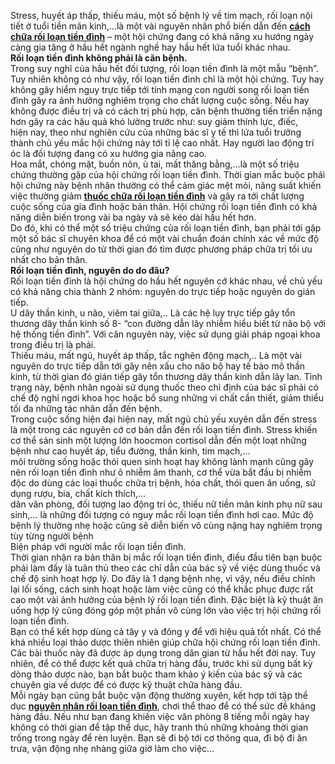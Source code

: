 <p>Stress, huyết áp thấp, thiếu máu, một số bệnh lý về tim mạch, rối loạn nội tiết ở tuổi tiền mãn kinh,&hellip;là một vài nguyên nhân phổ biến dẫn đến <a href="http://tribenhdongy.com/roi-loan-tien-dinh-la-gi-trieu-chung-nguyen-nhan-va-cach-chua/"><strong>cách chữa rối loạn tiền đình</strong></a>&nbsp;&ndash; một hội chứng đang có khả năng xu hướng ngày càng gia tăng ở hầu hết ngành nghề hay hầu hết lứa tuổi khác nhau.<br />
<strong>Rối loạn tiền đình không phải là căn bệnh.</strong><br />
Trong suy nghĩ của hầu hết đối tượng, rối loạn tiền đình là một mẫu &ldquo;bệnh&rdquo;. Tuy nhiên không có như vậy, rối loạn tiền đình chỉ là một hội chứng. Tuy hay không gây hiểm nguy trực tiếp tới tính mạng con người song rối loạn tiền đình gây ra ảnh hưởng nghiêm trọng cho chất lượng cuộc sống. Nếu hay không được điều trị và có cách trị phù hợp, căn bệnh thường tiến triển nặng hơn gây ra các hậu quả khó lường trước như: suy giảm thính lực, điếc,<br />
hiện nay, theo như nghiên cứu của những bác sĩ y tế thì lứa tuổi trưởng thành chủ yếu mắc hội chứng này tới tỉ lệ cao nhất. Hay người lao động trí óc là đối tượng đang có xu hướng gia nâng cao.<br />
Hoa mắt, chóng mặt, buồn nôn, ù tai, mất thăng bằng,&hellip;là một số triệu chứng thường gặp của hội chứng rối loạn tiền đình. Thời gian mắc buộc phải hội chứng này bệnh nhân thường có thể cảm giác mệt mỏi, năng suất khiến việc thường giảm <a href="http://tribenhdongy.com/thuoc-dong-y-dieu-tri-va-chua-roi-loan-tien-dinh-hieu-qua/"><strong>thuốc chữa rối loạn tiền đình</strong></a>&nbsp;và gây ra tới chất lượng cuộc sống của gia đình hoặc bản thân. Hội chứng rối loạn tiền đình có khả năng diễn biến trong vài ba ngày và sẽ kéo dài hầu hết hơn.<br />
Do đó, khi có thể một số triệu chứng của rối loạn tiền đình, bạn phải tới gặp một số bác sĩ chuyên khoa để có một vài chuẩn đoán chính xác về mức độ cũng như nguyên do từ thời gian đó tìm được phương pháp chữa trị tối ưu nhất cho bản thân.<br />
<strong>Rối loạn tiền đình, nguyên do do đâu?</strong><br />
Rối loạn tiền đình là hội chứng do hầu hết nguyên cớ khác nhau, về chủ yếu có khả năng chia thành 2 nhóm: nguyên do trực tiếp hoặc nguyên do gián tiếp.<br />
U dây thần kinh, u não, viêm tai giữa,.. Là các hệ lụy trực tiếp gây tổn thương dây thần kinh số 8- &ldquo;con đường dẫn lây nhiễm hiểu biết từ não bộ với hệ thống tiền đình&rdquo;. Với căn nguyên này, việc sử dụng giải pháp ngoại khoa trong điều trị là phải.<br />
Thiếu máu, mất ngủ, huyết áp thấp, tắc nghẽn động mạch,.. Là một vài nguyên do trực tiếp dẫn tới gây nên xấu cho não bộ hay tế bào mô thần kinh, từ thời gian đó gián tiếp gây tổn thương dây thần kinh dẫn lây lan. Tình trạng này, bệnh nhân ngoài sử dụng thuốc theo chỉ định của bác sĩ phải có chế độ nghỉ ngơi khoa học hoặc bổ sung những vi chất cần thiết, giảm thiểu tối đa những tác nhân dẫn đến bệnh.<br />
Trong cuộc sống hiện đại hiện nay, mất ngủ chủ yếu xuyên dẫn đến stress là một trong các nguyên cớ cơ bản dẫn đến rối loạn tiền đình. Stress khiến cơ thể sản sinh một lượng lớn hoocmon cortisol dẫn đến một loạt những bệnh như cao huyết áp, tiểu đường, thần kinh, tim mạch,&hellip;<br />
môi trường sống hoặc thói quen sinh hoạt hay không lành mạnh cũng gây nên rối loạn tiền đình như ô nhiễm âm thanh, cơ thể vừa bắt đầu bị nhiễm độc do dùng các loại thuốc chữa trị bệnh, hóa chất, thói quen ăn uống, sử dụng rượu, bia, chất kích thích,&hellip;<br />
dân văn phòng, đối tượng lao động trí óc, thiếu nữ tiền mãn kinh phụ nữ sau sinh,&hellip; là những đối tượng có nguy mắc rối loạn tiền đình hơi cao. Mức độ bệnh lý thường nhẹ hoặc cũng sẽ diễn biến vô cùng nặng hay nghiêm trọng tùy từng người bệnh<br />
Biện pháp với người mắc rối loạn tiền đình.<br />
Thời gian nhận ra bản thân bị mắc rối loạn tiền đình, điều đầu tiên bạn buộc phải làm đấy là tuân thủ theo các chỉ dẫn của bác sỹ về việc dùng thuốc và chế độ sinh hoạt hợp lý. Do đây là 1 dạng bệnh nhẹ, vì vậy, nếu điều chỉnh lại lối sống, cách sinh hoạt hoặc làm việc cũng có thể khắc phục được rất cao một vài ảnh hưởng của bệnh lý rối loạn tiền đình. Đặc biệt là kỹ thuật ăn uống hợp lý cũng đóng góp một phần vô cùng lớn vào việc trị hội chứng rối loạn tiền đình.<br />
Bạn có thể kết hợp dùng cả tây y và đông y để với hiệu quả tốt nhất. Có thể khá nhiều loại thảo dược thiên nhiên giúp chữa hội chứng rối loạn tiền đình. Các bài thuốc này đã được áp dụng trong dân gian từ hầu hết đời nay. Tuy nhiên, để có thể được kết quả chữa trị hàng đầu, trước khi sử dụng bất kỳ dòng thảo dược nào, bạn bắt buộc tham khảo ý kiến của bác sỹ và các chuyên gia về dược để có được kỹ thuật chữa hàng đầu.<br />
Mỗi ngày bạn cũng bắt buộc vận động thường xuyên, kết hợp tới tập thể dục <a href="http://tribenhdongy.com/roi-loan-tien-dinh-la-gi-trieu-chung-nguyen-nhan-va-cach-chua/"><strong>nguyên nhân rối loạn tiền đình</strong></a>, chơi thể thao để có thể sức đề kháng hàng đầu. Nếu như bạn đang khiến việc văn phòng 8 tiếng mỗi ngày hay không có thời gian để tập thể dục, hãy tranh thủ những khoảng thời gian trống trong ngày để rèn luyện. Bạn sẽ đi bộ tới cơ thông qua, đi bộ đi ăn trưa, vận động nhẹ nhàng giữa giờ làm cho việc&hellip;</p>

<p>&nbsp;</p>
